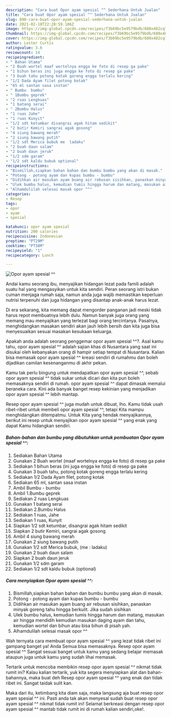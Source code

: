 ```yaml
---
description: "Cara buat Opor ayam spesial ^^ Sederhana Untuk Jualan"
title: "Cara buat Opor ayam spesial ^^ Sederhana Untuk Jualan"
slug: 890-cara-buat-opor-ayam-spesial-sederhana-untuk-jualan
date: 2021-02-18T22:28:59.186Z
image: https://img-global.cpcdn.com/recipes/f3b69bc5e9579bdb/680x482cq70/opor-ayam-spesial-foto-resep-utama.jpg
thumbnail: https://img-global.cpcdn.com/recipes/f3b69bc5e9579bdb/680x482cq70/opor-ayam-spesial-foto-resep-utama.jpg
cover: https://img-global.cpcdn.com/recipes/f3b69bc5e9579bdb/680x482cq70/opor-ayam-spesial-foto-resep-utama.jpg
author: Lester Curtis
ratingvalue: 3.6
reviewcount: 14
recipeingredient:
- " Bahan Utama"
- "2 Buah wortel maaf wortelnya engga ke foto di resep ga pake"
- "1 bihun beras ini juga engga ke foto di resep ga pake"
- "3 buah tahu potong kotak goreng engga terlalu kering"
- "1/2 Dada Ayam filet potong kotak"
- "65 ml santan sasa instan"
- " Bumbu  bumbu"
- " 1Bumbu geprek"
- "2 ruas Lengkuas"
- "1 batang serai"
- " 2Bumbu Halus"
- "1 ruas Jahe"
- "1 ruas Kunyit"
- "1/2 sdt ketumbar disangrai agak hitam sedikit"
- "2 butir Kemiri sangrai agak gosong"
- "4 siung bawang merah"
- "2 siung bawang putih"
- "1/2 sdt Merica bubuk me  ladaku"
- "2 buah daun salam"
- "2 buah daun jeruk"
- "1/2 sdm garam"
- "1/2 sdt kaldu bubuk optional"
recipeinstructions:
- "Bismillah,siapkan bahan bahan dan bumbu bumbu yang akan di masak."
- "Potong - potong ayam dan kupas bumbu - bumbu"
- "Didihkan air masukan ayam buang air rebusan sisihkan, panaskan minyak goreng tahu hingga berkulit. Jika sudah sisihkan"
- "Ulek bumbu halus, kemudian tumis hingga harum dan matang, masukan air hingga mendidih kemudian masukan daging ayam dan tahu, kemudian wortel dan bihun atau bisa bihun di pisah yah."
- "Alhamdulilah selesai masak opor ^^"
categories:
- Resep
tags:
- opor
- ayam
- spesial

katakunci: opor ayam spesial 
nutrition: 200 calories
recipecuisine: Indonesian
preptime: "PT29M"
cooktime: "PT38M"
recipeyield: "1"
recipecategory: Lunch

---
```



![Opor ayam spesial ^^](https://img-global.cpcdn.com/recipes/f3b69bc5e9579bdb/680x482cq70/opor-ayam-spesial-foto-resep-utama.jpg)

Andai kamu seorang ibu, menyajikan hidangan lezat pada famili adalah suatu hal yang mengasyikan untuk kita sendiri. Peran seorang istri bukan cuman menjaga rumah saja, namun anda juga wajib memastikan keperluan nutrisi terpenuhi dan juga hidangan yang disantap anak-anak harus lezat.

Di era  sekarang, kita memang dapat mengorder panganan jadi meski tidak harus repot membuatnya lebih dulu. Namun banyak juga orang yang memang mau menyajikan yang terlezat bagi orang tercintanya. Pasalnya, menghidangkan masakan sendiri akan jauh lebih bersih dan kita juga bisa menyesuaikan sesuai masakan kesukaan keluarga. 



Apakah anda adalah seorang penggemar opor ayam spesial ^^?. Asal kamu tahu, opor ayam spesial ^^ adalah sajian khas di Nusantara yang saat ini disukai oleh kebanyakan orang di hampir setiap tempat di Nusantara. Kalian bisa memasak opor ayam spesial ^^ kreasi sendiri di rumahmu dan boleh dijadikan camilan kesenanganmu di akhir pekan.

Kamu tak perlu bingung untuk mendapatkan opor ayam spesial ^^, sebab opor ayam spesial ^^ tidak sukar untuk dicari dan kita pun boleh memasaknya sendiri di rumah. opor ayam spesial ^^ dapat dimasak memalui beraneka cara. Kini ada banyak banget resep kekinian yang menjadikan opor ayam spesial ^^ lebih mantap.

Resep opor ayam spesial ^^ juga mudah untuk dibuat, lho. Kamu tidak usah ribet-ribet untuk membeli opor ayam spesial ^^, tetapi Kita mampu menghidangkan ditempatmu. Untuk Kita yang hendak menyajikannya, berikut ini resep untuk menyajikan opor ayam spesial ^^ yang enak yang dapat Kamu hidangkan sendiri.

<!--inarticleads1-->

##### Bahan-bahan dan bumbu yang dibutuhkan untuk pembuatan Opor ayam spesial ^^:

1. Sediakan  Bahan Utama
1. Gunakan 2 Buah wortel (maaf wortelnya engga ke foto) di resep ga pake
1. Sediakan 1 bihun beras (ini juga engga ke foto) di resep ga pake
1. Gunakan 3 buah tahu, potong kotak goreng engga terlalu kering
1. Sediakan 1/2 Dada Ayam filet, potong kotak
1. Sediakan 65 ml, santan sasa instan
1. Ambil  Bumbu - bumbu
1. Ambil  1.Bumbu geprek
1. Sediakan 2 ruas Lengkuas
1. Gunakan 1 batang serai
1. Sediakan  2.Bumbu Halus
1. Sediakan 1 ruas, Jahe
1. Sediakan 1 ruas, Kunyit
1. Siapkan 1/2 sdt ketumbar, disangrai agak hitam sedikit
1. Siapkan 2 butir Kemiri, sangrai agak gosong
1. Ambil 4 siung bawang merah
1. Gunakan 2 siung bawang putih
1. Gunakan 1/2 sdt Merica bubuk, (me : ladaku)
1. Gunakan 2 buah daun salam
1. Siapkan 2 buah daun jeruk
1. Gunakan 1/2 sdm garam
1. Sediakan 1/2 sdt kaldu bubuk (optional)




<!--inarticleads2-->

##### Cara menyiapkan Opor ayam spesial ^^:

1. Bismillah,siapkan bahan bahan dan bumbu bumbu yang akan di masak.
1. Potong - potong ayam dan kupas bumbu - bumbu
1. Didihkan air masukan ayam buang air rebusan sisihkan, panaskan minyak goreng tahu hingga berkulit. Jika sudah sisihkan
1. Ulek bumbu halus, kemudian tumis hingga harum dan matang, masukan air hingga mendidih kemudian masukan daging ayam dan tahu, kemudian wortel dan bihun atau bisa bihun di pisah yah.
1. Alhamdulilah selesai masak opor ^^




Wah ternyata cara membuat opor ayam spesial ^^ yang lezat tidak ribet ini gampang banget ya! Anda Semua bisa memasaknya. Resep opor ayam spesial ^^ Sangat sesuai banget untuk kamu yang sedang belajar memasak ataupun juga untuk kamu yang sudah lihai memasak.

Tertarik untuk mencoba membikin resep opor ayam spesial ^^ nikmat tidak rumit ini? Kalau kalian tertarik, yuk kita segera menyiapkan alat dan bahan-bahannya, maka buat deh Resep opor ayam spesial ^^ yang enak dan tidak ribet ini. Sangat taidak sulit kan. 

Maka dari itu, ketimbang kita diam saja, maka langsung aja buat resep opor ayam spesial ^^ ini. Pasti anda tak akan menyesal sudah buat resep opor ayam spesial ^^ nikmat tidak rumit ini! Selamat berkreasi dengan resep opor ayam spesial ^^ mantab tidak rumit ini di rumah kalian sendiri,oke!.

